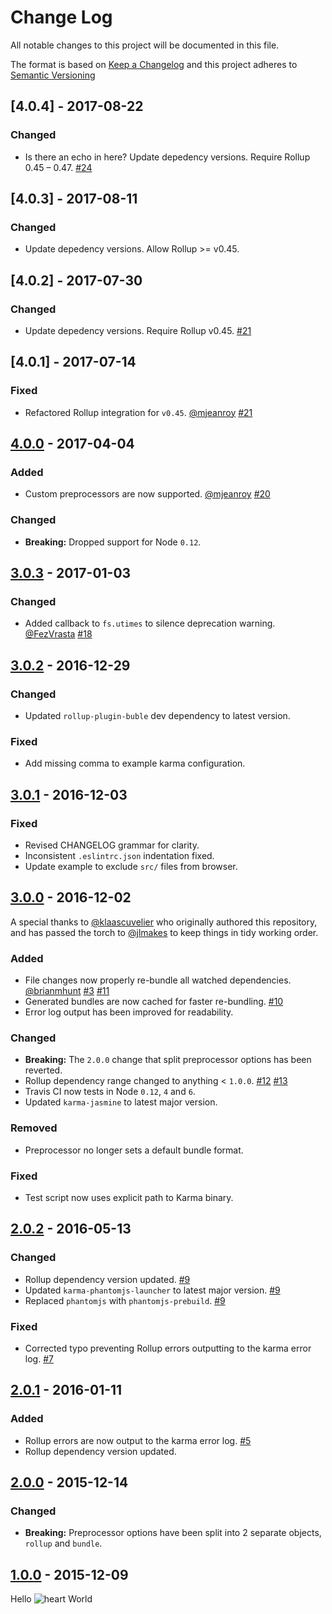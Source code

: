 # Change Log
All notable changes to this project will be documented in this file.

The format is based on [Keep a Changelog](http://keepachangelog.com/)
and this project adheres to [Semantic Versioning](http://semver.org/)


## [4.0.4] - 2017-08-22

### Changed

- Is there an echo in here? Update depedency versions. Require Rollup 0.45 – 0.47. [#24](https://github.com/jlmakes/karma-rollup-preprocessor/issues/24)

## [4.0.3] - 2017-08-11

### Changed

- Update depedency versions. Allow Rollup >= v0.45.

## [4.0.2] - 2017-07-30

### Changed

- Update depedency versions. Require Rollup v0.45. [#21](https://github.com/jlmakes/karma-rollup-preprocessor/pull/21)

## [4.0.1] - 2017-07-14

### Fixed
- Refactored Rollup integration for `v0.45`. [@mjeanroy](https://github.com/mjeanroy) [#21](https://github.com/jlmakes/karma-rollup-preprocessor/pull/21)

## [4.0.0] - 2017-04-04

### Added
- Custom preprocessors are now supported. [@mjeanroy](https://github.com/mjeanroy) [#20](https://github.com/jlmakes/karma-rollup-preprocessor/pull/20)

### Changed
- **Breaking:** Dropped support for Node `0.12`.

## [3.0.3] - 2017-01-03

### Changed
- Added callback to `fs.utimes` to silence deprecation warning. [@FezVrasta](https://github.com/FezVrasta) [#18](https://github.com/jlmakes/karma-rollup-preprocessor/pull/18)

## [3.0.2] - 2016-12-29

### Changed
- Updated `rollup-plugin-buble` dev dependency to latest version.

### Fixed
- Add missing comma to example karma configuration.

## [3.0.1] - 2016-12-03

### Fixed
- Revised CHANGELOG grammar for clarity.
- Inconsistent `.eslintrc.json` indentation fixed.
- Update example to exclude `src/` files from browser.


## [3.0.0] - 2016-12-02

A special thanks to [@klaascuvelier](https://github.com/klaascuvelier) who originally authored this repository, and has passed the torch to [@jlmakes](https://github.com/jlmakes) to keep things in tidy working order.

### Added
- File changes now properly re-bundle all watched dependencies. [@brianmhunt](https://github.com/brianmhunt) [#3](https://github.com/jlmakes/karma-rollup-preprocessor/issues/3) [#11](https://github.com/jlmakes/karma-rollup-preprocessor/pull/11)
- Generated bundles are now cached for faster re-bundling. [#10](https://github.com/jlmakes/karma-rollup-preprocessor/issues/10)
- Error log output has been improved for readability.

### Changed
- **Breaking:** The `2.0.0` change that split preprocessor options has been reverted.
- Rollup dependency range changed to anything < `1.0.0`. [#12](https://github.com/jlmakes/karma-rollup-preprocessor/pull/12) [#13](https://github.com/jlmakes/karma-rollup-preprocessor/issues/13)
- Travis CI now tests in Node `0.12`, `4` and `6`.
- Updated `karma-jasmine` to latest major version.

### Removed
- Preprocessor no longer sets a default bundle format.

### Fixed
- Test script now uses explicit path to Karma binary.


## [2.0.2] - 2016-05-13

### Changed
- Rollup dependency version updated. [#9](https://github.com/jlmakes/karma-rollup-preprocessor/pull/9)
- Updated `karma-phantomjs-launcher` to latest major version. [#9](https://github.com/jlmakes/karma-rollup-preprocessor/pull/9)
- Replaced `phantomjs` with `phantomjs-prebuild`. [#9](https://github.com/jlmakes/karma-rollup-preprocessor/pull/9)

### Fixed
- Corrected typo preventing Rollup errors outputting to the karma error log. [#7](https://github.com/jlmakes/karma-rollup-preprocessor/pull/7)


## [2.0.1] - 2016-01-11

### Added
- Rollup errors are now output to the karma error log. [#5](https://github.com/jlmakes/karma-rollup-preprocessor/pull/5)
- Rollup dependency version updated.

## [2.0.0] - 2015-12-14

### Changed

- **Breaking:** Preprocessor options have been split into 2 separate objects, `rollup` and `bundle`.


## [1.0.0] - 2015-12-09

Hello ![heart](http://i.imgur.com/oXJmdtz.gif) World

[4.0.0]: https://github.com/jlmakes/karma-rollup-preprocessor/compare/3.0.3...4.0.0
[3.0.3]: https://github.com/jlmakes/karma-rollup-preprocessor/compare/3.0.2...3.0.3
[3.0.2]: https://github.com/jlmakes/karma-rollup-preprocessor/compare/3.0.1...3.0.2
[3.0.1]: https://github.com/jlmakes/karma-rollup-preprocessor/compare/3.0.0...3.0.1
[3.0.0]: https://github.com/jlmakes/karma-rollup-preprocessor/compare/2.0.2...3.0.0
[2.0.2]: https://github.com/jlmakes/karma-rollup-preprocessor/compare/2658714f911bac857be4b2d169ea363d33d85050...2.0.2
[2.0.1]: https://github.com/jlmakes/karma-rollup-preprocessor/compare/2.0.0...2658714f911bac857be4b2d169ea363d33d85050
[2.0.0]: https://github.com/jlmakes/karma-rollup-preprocessor/compare/1.0.0...2.0.0
[1.0.0]: https://github.com/jlmakes/karma-rollup-preprocessor/tree/1.0.0
